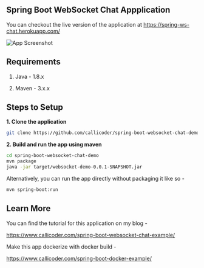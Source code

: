 ## Spring Boot WebSocket Chat Appplication

You can checkout the live version of the application at https://spring-ws-chat.herokuapp.com/

![App Screenshot](screenshot.png)

## Requirements

1. Java - 1.8.x

2. Maven - 3.x.x

## Steps to Setup

**1. Clone the application**

```bash
git clone https://github.com/callicoder/spring-boot-websocket-chat-demo.git
```

**2. Build and run the app using maven**

```bash
cd spring-boot-websocket-chat-demo
mvn package
java -jar target/websocket-demo-0.0.1-SNAPSHOT.jar
```

Alternatively, you can run the app directly without packaging it like so -

```bash
mvn spring-boot:run
```

## Learn More

You can find the tutorial for this application on my blog -

https://www.callicoder.com/spring-boot-websocket-chat-example/

Make this app dockerize with docker build -

https://www.callicoder.com/spring-boot-docker-example/
